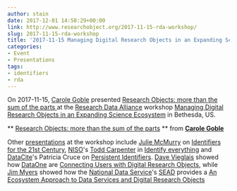 ```yaml
---
author: stain
date: 2017-12-01 14:58:29+00:00
link: http://www.researchobject.org/2017-11-15-rda-workshop/
slug: 2017-11-15-rda-workshop
title: '2017-11-15 Managing Digital Research Objects in an Expanding Science Ecosystem '
categories:
- Event
- Presentations
tags:
- identifiers
- rda
---
```

On 2017-11-15, [Carole Goble](http://orcid.org/0000-0003-1219-2137) presented [Research Objects: more than the sum of the parts ](https://www.slideshare.net/carolegoble/research-objects-more-than-the-sum-of-the-parts-82236202)at the [Research Data Alliance](https://www.rd-alliance.org/) workshop [Managing Digital Research Objects in an Expanding Science Ecosystem](https://www.rd-alliance.org/managing-digital-research-objects-expanding-science-ecosystem) in Bethesda, US.



** [Research Objects: more than the sum of the parts](//www.slideshare.net/carolegoble/research-objects-more-than-the-sum-of-the-parts-82236202) ** from **[Carole Goble](https://www.slideshare.net/carolegoble)**


Other [presentations](https://www.rd-alliance.org/managing-digital-research-objects-expanding-science-ecosystem) at the workshop include [Julie McMurry](http://orcid.org/0000-0002-9353-5498) on [Identifiers for the 21st Century](https://docs.google.com/presentation/d/186oJy2FI77M2Aifh2C8lq6zrv4k94mWr-jU5qrdPcFM/edit#slide=id.p), [NISO](http://www.niso.org/)'s [Todd Carpenter](https://orcid.org/0000-0002-8320-0491) in [Identify everything](https://www.slideshare.net/BaltimoreNISO/identify-everything-role-of-standard-identifiers-in-communicating-science) and [DataCite](https://www.datacite.org/)'s Patricia Cruce on [Persistent Identifiers](https://www.rd-alliance.org/sites/default/files/CENDI%202017%20Clean.pdf). [Dave Vieglais](https://orcid.org/0000-0002-6513-4996) showed how [DataOne](https://www.dataone.org/) are [Connecting Users with Digital Research Objects](https://www.rd-alliance.org/sites/default/files/20171115_CENDI_DataONE_v01.pdf), while [Jim Myers](http://orcid.org/0000-0001-8462-650X) showed how the [National Data Service](http://www.nationaldataservice.org/)'s [SEAD](http://sead-data.net/) provides a [An Ecosystem Approach to Data Services and Digital Research Objects](https://www.rd-alliance.org/sites/default/files/EcosystemApproachToDSandDROs.pdf)

